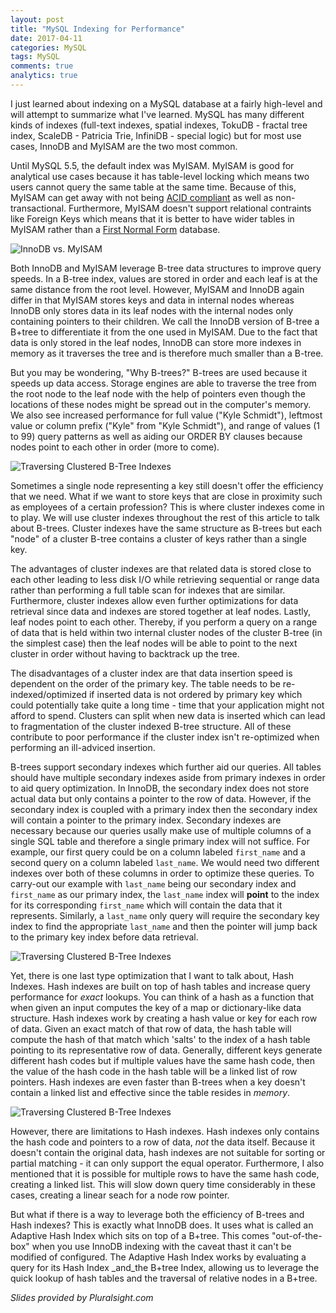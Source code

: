 ```yaml
---
layout: post
title: "MySQL Indexing for Performance"
date: 2017-04-11
categories: MySQL
tags: MySQL
comments: true
analytics: true
---
```


I just learned about indexing on a MySQL database at a fairly high-level and will attempt to summarize what I've learned.
MySQL has many different kinds of indexes (full-text indexes, spatial indexes, TokuDB - fractal tree index, ScaleDB - Patricia Trie, InfiniDB - special logic) but for most use cases, InnoDB and MyISAM are the two most common.

Until MySQL 5.5, the default index was MyISAM.
MyISAM is good for analytical use cases because it has table-level locking which means two users cannot query the same table at the same time.
Because of this, MyISAM can get away with not being [ACID compliant](https://en.wikipedia.org/wiki/ACID) as well as non-transactional.
Furthermore, MyISAM doesn't support relational contraints like Foreign Keys which means that it is better to have wider tables in MyISAM rather than a [First Normal Form](https://en.wikipedia.org/wiki/Database_normalization) database.

![InnoDB vs. MyISAM](https://k-schmidt.github.io/assets/images/mysql_indexing_for_performance/innodb_vs_myisam.png)

Both InnoDB and MyISAM leverage B-tree data structures to improve query speeds.
In a B-tree index, values are stored in order and each leaf is at the same distance from the root level.
However, MyISAM and InnoDB again differ in that MyISAM stores keys and data in internal nodes whereas InnoDB only stores data in its leaf nodes with the internal nodes only containing pointers to their children.
We call the InnoDB version of B-tree a B+tree to differentiate it from the one used in MyISAM.
Due to the fact that data is only stored in the leaf nodes, InnoDB can store more indexes in memory as it traverses the tree and is therefore much smaller than a B-tree.

But you may be wondering, "Why B-trees?"
B-trees are used because it speeds up data access.
Storage engines are able to traverse the tree from the root node to the leaf node with the help of pointers even though the locations of these nodes might be spread out in the computer's memory.
We also see increased performance for full value ("Kyle Schmidt"), leftmost value or column prefix ("Kyle" from "Kyle Schmidt"), and range of values (1 to 99) query patterns as well as aiding our ORDER BY clauses because nodes point to each other in order (more to come).

![Traversing Clustered B-Tree Indexes](https://k-schmidt.github.io/assets/images/mysql_indexing_for_performance/traversing_cluster_btree_index.png)

Sometimes a single node representing a key still doesn't offer the efficiency that we need.
What if we want to store keys that are close in proximity such as employees of a certain profession?
This is where cluster indexes come in to play.
We will use cluster indexes throughout the rest of this article to talk about B-trees.
Cluster indexes have the same structure as B-trees but each "node" of a cluster B-tree contains a cluster of keys rather than a single key.

The advantages of cluster indexes are that related data is stored close to each other leading to less disk I/O while retrieving sequential or range data rather than performing a full table scan for indexes that are similar.
Furthermore, cluster indexes allow even further optimizations for data retrieval since data and indexes are stored together at leaf nodes.
Lastly, leaf nodes point to each other.
Thereby, if you perform a query on a range of data that is held within two internal cluster nodes of the cluster B-tree (in the simplest case) then the leaf nodes will be able to point to the next cluster in order without having to backtrack up the tree.

The disadvantages of a cluster index are that data insertion speed is dependent on the order of the primary key.
The table needs to be re-indexed/optimized if inserted data is not ordered by primary key which could potentially take quite a long time - time that your application might not afford to spend.
Clusters can split when new data is inserted which can lead to fragmentation of the cluster indexed B-tree structure.
All of these contribute to poor performance if the cluster index isn't re-optimized when performing an ill-adviced insertion.

B-trees support secondary indexes which further aid our queries.
All tables should have multiple secondary indexes aside from primary indexes in order to aid query optimization.
In InnoDB, the secondary index does not store actual data but only contains a pointer to the row of data.
However, if the secondary index is coupled with a primary index then the secondary index will contain a pointer to the primary index.
Secondary indexes are necessary because our queries usally make use of multiple columns of a single SQL table and therefore a single primary index will not suffice.
For example, our first query could be on a column labeled ```first_name``` and a second query on a column labeled ```last_name```.
We would need two different indexes over both of these columns in order to optimize these queries.
To carry-out our example with ```last_name``` being our secondary index and ```first_name``` as our primary index, the ```last_name``` index will **point** to the index for its corresponding ```first_name``` which will contain the data that it represents.
Similarly, a ```last_name``` only query will require the secondary key index to find the appropriate ```last_name``` and then the pointer will jump back to the primary key index before data retrieval.

![Traversing Clustered B-Tree Indexes](https://k-schmidt.github.io/assets/images/mysql_indexing_for_performance/primary_secondary_coordination.png)

Yet, there is one last type optimization that I want to talk about, Hash Indexes.
Hash indexes are built on top of hash tables and increase query performance for _exact_ lookups.
You can think of a hash as a function that when given an input computes the key of a map or dictionary-like data structure.
Hash indexes work by creating a hash value or key for each row of data.
Given an exact match of that row of data, the hash table will compute the hash of that match which 'salts' to the index of a hash table pointing to its representative row of data.
Generally, different keys generate different hash codes but if multiple values have the same hash code, then the value of the hash code in the hash table will be a linked list of row pointers.
Hash indexes are even faster than B-trees when a key doesn't contain a linked list and effective since the table resides in _memory_.

![Traversing Clustered B-Tree Indexes](https://k-schmidt.github.io/assets/images/mysql_indexing_for_performance/building_hash_index.png)

However, there are limitations to Hash indexes.
Hash indexes only contains the hash code and pointers to a row of data, _not_ the data itself.
Because it doesn't contain the original data, hash indexes are not suitable for sorting or partial matching - it can only support the equal operator.
Furthermore, I also mentioned that it is possible for multiple rows to have the same hash code, creating a linked list.
This will slow down query time considerably in these cases, creating a linear seach for a node row pointer.

But what if there is a way to leverage both the efficiency of B-trees and Hash indexes?
This is exactly what InnoDB does.
It uses what is called an Adaptive Hash Index which sits on top of a B+tree.
This comes "out-of-the-box" when you use InnoDB indexing with the caveat thast it can't be modified of configured.
The Adaptive Hash Index works by evaluating a query for its Hash Index _and_the B+tree Index, allowing us to leverage the quick lookup of hash tables and the traversal of relative nodes in a B+tree.

*Slides provided by Pluralsight.com*

<!---

B-Tree Index
  - Most used index
  - Values stored in order
  - Each leaf page is at the same distance from root level.
  - Stores keys and data in internal leaf nodes.

InnoDB uses B+Tree Index
  - More indexes can be stored in memory
  - Intermediate node does not contain data therefore more keys can fit into the pages.
  - Data is only stored in leaf nodes
      - Internal nodes only contain pointers
  - Size of B+tree is much smaller than B-tree


Use a B-tree because no matter the size of the B-tree, traversal always takes the same amount of time.
Root -> Intermediate -> Leaf


Advantages of B-Tree Index
  - B-tree index speeds up data access
      - Storage engine traverses from root node to leaf node with the help of pointers.
  - Increased performance of following query patterns:
      - Full value ("Kyle Schmidt", "Kepler Group")
      - Leftmost Value or Column Prefix ("Kyle" from "Kyle Schmidt")
      - Range of Values (1 to 99, Aaron to Fritz)
      - Helps ORDER BY clause to increase performance.


Cluster Index
  - Different approach of data storage
      - Not really different type of index
      - Not all storage engines support it
  - Rows with adjacent key values are stored close to each other.
  - One clustered index per table.


Advantages of Cluster Index
  - Related data is stored close to each other leading to less disk I/O while retrieving sequential or range data.
      - Rather than doing a full table scan for indexes that are similar.
  - Faster data access as data and index are stored together at leaf nodes.
      - Leaf nodes point to each other


Disadvantages of Cluster Index
  - Data insertion speed is dependent on the order of the primary key
      - Table needs to be optimized if inserted data is not ordered by primary key.
  - Cluster index have minimal impact for in memory data.
  - Updating the cluster index column is expensive as data is moved based on its size to different locations.
  - Page split occurs when new data is inserted leading to fragmentation.
      - Leads to poor performance.
  - Secondary Index contains the location of the clustered index instead of row pointer, hence the size is larger.


Seconday Index
  - Index which is not clustered index is called a secondary index.
  - In InnoDB does not store actual data but only contains the pointer to the data.
  - If there is a cluster index on the table
      - Secondary Index will contain the pointer to the clustered index.
  - If there is no cluster index on the table
      - Secondary Index will contain the row pointer to the data.
  - We need Secondary Index because it is not possible to optimize all of our queries.
      - First query could be on first name
      - Second query could be on last name
          - Need two different indexes
              - One to order first _or_ last name
              - Second to order by the other
      - Last name as second index can _point_ to cluster index of first name.
      - Last name only query will require the secondary key index to find the appropriate last name and the pointer will jump back to the clustered primary key index.


Hash Index
  - Built on hash table
  - Increases performance for _exact_ lookups
  - For each row a hash code is generated
      - Generally different keys generate different hash codes
      - Stores hash codes in index with pointer to each row in a hash table.
      - If multiple values have same hash code, it will also contain their row pointers in linked list.
  - Memory storage engine in MySQL supports explicit hash tables
  - Very fast and effective as it resides in _memory_


Limitations of Hash Index
  - Only contains hash code and pointers and _not_ real data.
  - A hash index does not contain original data and is not effective in:
      - Sorting
      - No partial matching
          - Only supports Equal to operator
  - Multiple values with same hash code will result in slow performance
      - Storage engine will follow each row pointers in the linked list and compare the value to the lookup value.
  - Slow maintenance


Adaptive Hash Index
  - InnoDB storage engines support Adaptive Hash Index.
      - automatically
      - Can't be configure/modified
  - Built in _memory_ on the top of frequently used B-tree Indexes.
      - Evaluates query for Hash Index _and_ B-tree Index.
  - Adaptive Hash Index gives B-tree indexes very fast hashed lookups for improved performance


Other Indexes
  - Spatial Indexes
      - MyISAM
      - MySQL GIS support is not exhaustive
  - Full Text Indexes
      - Just like search engines
      - Find keywords in the text
      - They are match against operations (not **WHERE** operations)
  - Other types
      - TokuDB: Fractal Tree Index
      - ScaleDB: Patricia Tries
      - InfiniDB: Special Logic


Summary
  - Indexes reduce the random I/O of the storage system by converting it to sequential I/O whenever possible.
  - Indexes improve performance by avoiding sorting, using temporary tables and reducing additional network traffic.
--->
